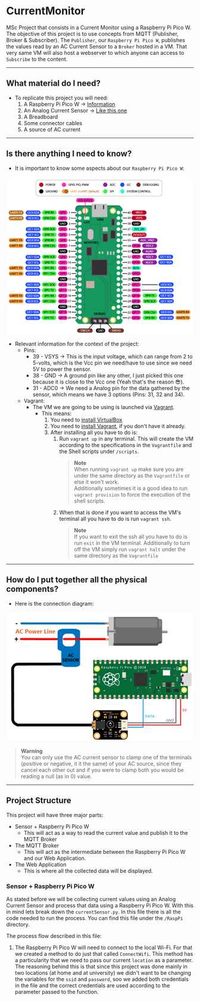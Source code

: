 # CurrentMonitor
MSc Project that consists in a Current Monitor using a Raspberry Pi Pico W.  
The objective of this project is to use concepts from MQTT (Publisher, Broker & Subscriber). The `Publisher`, our `Raspberry Pi Pico W`, publishes the values read by an AC Current Sensor to a `Broker` hosted in a VM. That very same VM will also host a webserver to which anyone can access to `Subscribe` to the content.

---
## What material do I need?
* To replicate this project you will need:  
  1. A Raspberry Pi Pico W -> [Information](https://www.raspberrypi.com/documentation/microcontrollers/raspberry-pi-pico.html)
  2. An Analog Current Sensor -> [Like this one](https://www.dfrobot.com/product-1486.html)
  3. A Breadboard
  4. Some connector cables
  5. A source of AC current
   
---
## Is there anything I need to know?
* It is important to know some aspects about our `Raspberry Pi Pico W`:

![](Resources/pico_schematic.png)

* Relevant information for the context of the project:
  * Pins:
    * 39 - VSYS -> This is the input voltage, which can range from 2 to 5-volts, which is the Vcc pin we need/have to use since we need 5V to power the sensor.
    * 38 - GND -> A ground pin like any other, I just picked this one because it is close to the Vcc one (Yeah that's the reason 😎).
    * 31 - ADC0 -> We need a Analog pin for the data gathered by the sensor, which means we have 3 options (Pins: 31, 32 and 34).
  * Vagrant:
    * The VM we are going to be using is launched via [Vagrant](https://developer.hashicorp.com/vagrant).
      * This means:
          1. You need to [install VirtualBox](https://www.virtualbox.org/)
          2. You need to [install Vagrant](https://developer.hashicorp.com/vagrant/downloads), if you don't have it already.
          3. After installing all you have to do is:
             1. Run `vagrant up` in any terminal. This will create the VM according to the specifications in the `Vagrantfile` and the Shell scripts under `/scripts`.         
                > **Note**  
                > When running `vagrant up` make sure you are under the same directory as the `Vagrantfile` or else it won't work.  
                Additionally sometimes it is a good idea to run `vagrant provision` to force the execution of the shell scripts.
             2. When that is done if you want to access the VM's terminal all you have to do is run `vagrant ssh`.
                > **Note**  
                > If you want to exit the ssh all you have to do is run `exit` in the VM terminal. Additionally to turn off the VM simply run `vagrant halt` under the same directory as the `Vagrantfile`



---
## How do I put together all the physical components?
* Here is the connection diagram:  

![](Resources/schematic.png)

> **Warning**  
> You can only use the AC current sensor to clamp one of the terminals (positive or negative, it it the same) of your AC source, since they cancel each other out and if you were to clamp both you would be reading a null (as in 0) value.

---
## Project Structure

This project will have three major parts:
* Sensor + Raspberry Pi Pico W
  * This will act as a way to read the current value and publish it to the MQTT Broker
* The MQTT Broker
  * This will act as the intermediate between the Raspberry Pi Pico W and our Web Application.
* The Web Application
  * This is where all the collected data will be displayed.
  
### Sensor + Raspberry Pi Pico W

As stated before we will be collecting current values using an Analog Current Sensor and process that data using a Raspberry Pi Pico W. With this in mind lets break down the `currentSensor.py`. In this file there is all the code needed to run the process. You can find this file under the `/RaspPi` directory.  

The process flow described in this file:
1. The Raspberry Pi Pico W will need to connect to the local Wi-Fi. For that we created a method to do just that called `ConnectWifi`. This method has a particularity that we need to pass our current `location` as a parameter. The reasoning behind this is that since this project was done mainly in two locations (at home and at university) we didn't want to be changing the variables for the `ssid` and `password`, soo we added both credentials in the file and the correct credentials are used according to the parameter passed to the function.
   